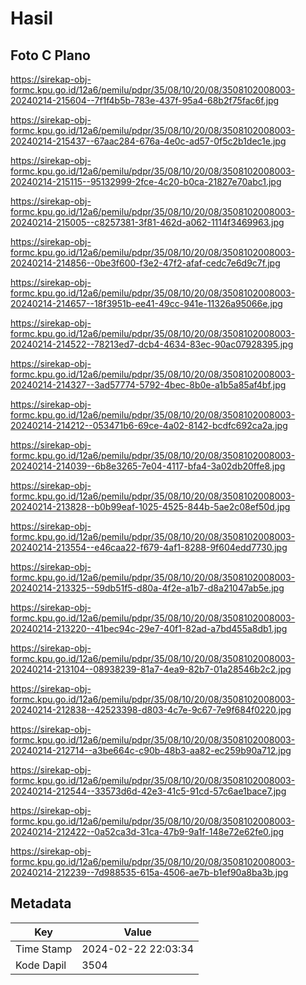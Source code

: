 # Hasil

## Foto C Plano

https://sirekap-obj-formc.kpu.go.id/12a6/pemilu/pdpr/35/08/10/20/08/3508102008003-20240214-215604--7f1f4b5b-783e-437f-95a4-68b2f75fac6f.jpg

https://sirekap-obj-formc.kpu.go.id/12a6/pemilu/pdpr/35/08/10/20/08/3508102008003-20240214-215437--67aac284-676a-4e0c-ad57-0f5c2b1dec1e.jpg

https://sirekap-obj-formc.kpu.go.id/12a6/pemilu/pdpr/35/08/10/20/08/3508102008003-20240214-215115--95132999-2fce-4c20-b0ca-21827e70abc1.jpg

https://sirekap-obj-formc.kpu.go.id/12a6/pemilu/pdpr/35/08/10/20/08/3508102008003-20240214-215005--c8257381-3f81-462d-a062-1114f3469963.jpg

https://sirekap-obj-formc.kpu.go.id/12a6/pemilu/pdpr/35/08/10/20/08/3508102008003-20240214-214856--0be3f600-f3e2-47f2-afaf-cedc7e6d9c7f.jpg

https://sirekap-obj-formc.kpu.go.id/12a6/pemilu/pdpr/35/08/10/20/08/3508102008003-20240214-214657--18f3951b-ee41-49cc-941e-11326a95066e.jpg

https://sirekap-obj-formc.kpu.go.id/12a6/pemilu/pdpr/35/08/10/20/08/3508102008003-20240214-214522--78213ed7-dcb4-4634-83ec-90ac07928395.jpg

https://sirekap-obj-formc.kpu.go.id/12a6/pemilu/pdpr/35/08/10/20/08/3508102008003-20240214-214327--3ad57774-5792-4bec-8b0e-a1b5a85af4bf.jpg

https://sirekap-obj-formc.kpu.go.id/12a6/pemilu/pdpr/35/08/10/20/08/3508102008003-20240214-214212--053471b6-69ce-4a02-8142-bcdfc692ca2a.jpg

https://sirekap-obj-formc.kpu.go.id/12a6/pemilu/pdpr/35/08/10/20/08/3508102008003-20240214-214039--6b8e3265-7e04-4117-bfa4-3a02db20ffe8.jpg

https://sirekap-obj-formc.kpu.go.id/12a6/pemilu/pdpr/35/08/10/20/08/3508102008003-20240214-213828--b0b99eaf-1025-4525-844b-5ae2c08ef50d.jpg

https://sirekap-obj-formc.kpu.go.id/12a6/pemilu/pdpr/35/08/10/20/08/3508102008003-20240214-213554--e46caa22-f679-4af1-8288-9f604edd7730.jpg

https://sirekap-obj-formc.kpu.go.id/12a6/pemilu/pdpr/35/08/10/20/08/3508102008003-20240214-213325--59db51f5-d80a-4f2e-a1b7-d8a21047ab5e.jpg

https://sirekap-obj-formc.kpu.go.id/12a6/pemilu/pdpr/35/08/10/20/08/3508102008003-20240214-213220--41bec94c-29e7-40f1-82ad-a7bd455a8db1.jpg

https://sirekap-obj-formc.kpu.go.id/12a6/pemilu/pdpr/35/08/10/20/08/3508102008003-20240214-213104--08938239-81a7-4ea9-82b7-01a28546b2c2.jpg

https://sirekap-obj-formc.kpu.go.id/12a6/pemilu/pdpr/35/08/10/20/08/3508102008003-20240214-212838--42523398-d803-4c7e-9c67-7e9f684f0220.jpg

https://sirekap-obj-formc.kpu.go.id/12a6/pemilu/pdpr/35/08/10/20/08/3508102008003-20240214-212714--a3be664c-c90b-48b3-aa82-ec259b90a712.jpg

https://sirekap-obj-formc.kpu.go.id/12a6/pemilu/pdpr/35/08/10/20/08/3508102008003-20240214-212544--33573d6d-42e3-41c5-91cd-57c6ae1bace7.jpg

https://sirekap-obj-formc.kpu.go.id/12a6/pemilu/pdpr/35/08/10/20/08/3508102008003-20240214-212422--0a52ca3d-31ca-47b9-9a1f-148e72e62fe0.jpg

https://sirekap-obj-formc.kpu.go.id/12a6/pemilu/pdpr/35/08/10/20/08/3508102008003-20240214-212239--7d988535-615a-4506-ae7b-b1ef90a8ba3b.jpg


## Metadata

| Key        | Value               |
| ---------- | ------------------- |
| Time Stamp | 2024-02-22 22:03:34 |
| Kode Dapil | 3504                |



